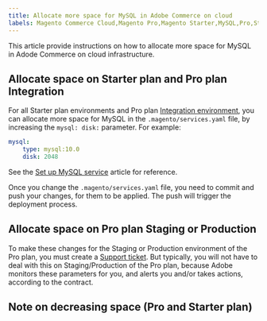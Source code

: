 ```yaml
---
title: Allocate more space for MySQL in Adobe Commerce on cloud
labels: Magento Commerce Cloud,Magento Pro,Magento Starter,MySQL,Pro,Starter,how to,mysql disk space,space,Adobe Commerce,cloud infrastructure
---
```

This article provide instructions on how to allocate more space for MySQL in Adode Commerce on cloud infrastructure.

## Allocate space on Starter plan and Pro plan Integration

For all Starter plan environments and Pro plan [Integration environment](https://support.magento.com/hc/en-us/articles/360043032152-Integration-Environment-enhancement-request-Pro-and-Starter), you can allocate more space for MySQL in the `.magento/services.yaml` file, by increasing the `mysql: disk:` parameter. For example:

```yaml
mysql:
    type: mysql:10.0
    disk: 2048
```

See the [Set up MySQL service](https://devdocs.magento.com/guides/v2.3/cloud/project/project-conf-files_services-mysql.html) article for reference.

Once you change the `.magento/services.yaml` file, you need to commit and push your changes, for them to be applied. The push will trigger the deployment process.

## Allocate space on Pro plan Staging or Production

To make these changes for the Staging or Production environment of the Pro plan, you must create a [Support ticket](https://support.magento.com/hc/en-us/articles/360019088251-Submit-a-support-ticket). But typically, you will not have to deal with this on Staging/Production of the Pro plan, because Adobe monitors these parameters for you, and alerts you and/or takes actions, according to the contract.

## Note on decreasing space (Pro and Starter plan)
